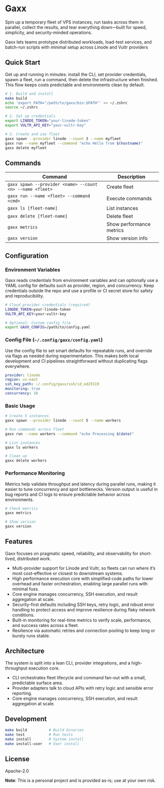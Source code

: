 # Gaxx

Spin up a temporary fleet of VPS instances, run tasks across them in parallel, collect the results, and tear everything down—built for speed, simplicity, and security-minded operations.

Gaxx lets teams prototype distributed workloads, load-test services, and batch-run scripts with minimal setup across Linode and Vultr providers

## Quick Start

Get up and running in minutes: install the CLI, set provider credentials, spawn a fleet, run a command, then delete the infrastructure when finished.
This flow keeps costs predictable and environments clean by default.

```bash
# 1. Build and install
make build
echo 'export PATH="/path/to/gaxx/bin:$PATH"' >> ~/.zshrc
source ~/.zshrc

# 2. Set up credentials
export LINODE_TOKEN="your-linode-token"
export VULTR_API_KEY="your-vultr-key"

# 3. Create and use fleet
gaxx spawn --provider linode --count 3 --name myfleet
gaxx run --name myfleet --command "echo Hello from $(hostname)"
gaxx delete myfleet
```

## Commands

| Command | Description |
|---------|-------------|
| `gaxx spawn --provider <name> --count <n> --name <fleet>` | Create fleet |
| `gaxx run --name <fleet> --command <cmd>` | Execute commands |
| `gaxx ls [fleet-name]` | List instances |
| `gaxx delete [fleet-name]` | Delete fleet |
| `gaxx metrics` | Show performance metrics |
| `gaxx version` | Show version info |

## Configuration

### Environment Variables

Gaxx reads credentials from environment variables and can optionally use a YAML config for defaults such as provider, region, and concurrency.
Keep credentials outside the repo and use a profile or CI secret store for safety and reproducibility.

```bash
# Cloud provider credentials (required)
LINODE_TOKEN=your-linode-token
VULTR_API_KEY=your-vultr-key

# Optional: Custom config file
export GAXX_CONFIG=/path/to/config.yaml
```

### Config File (`~/.config/gaxx/config.yaml`)

Use the config file to set smart defaults for repeatable runs, and override via flags as needed during experimentation.
This makes both local development and CI pipelines straightforward without duplicating flags everywhere.

```yaml
provider: linode
region: us-east
ssh_key_path: ~/.config/gaxx/ssh/id_ed25519
monitoring: true
concurrency: 10
```

### Basic Usage
```bash
# Create 5 instances
gaxx spawn --provider linode --count 5 --name workers

# Run commands across fleet
gaxx run --name workers --command "echo Processing $(date)"

# List instances
gaxx ls workers

# Clean up
gaxx delete workers
```

### Performance Monitoring

Metrics help validate throughput and latency during parallel runs, making it easier to tune concurrency and spot bottlenecks.
Version output is useful in bug reports and CI logs to ensure predictable behavior across environments.

```bash
# Check metrics
gaxx metrics

# Show version
gaxx version
```

## Features

Gaxx focuses on pragmatic speed, reliability, and observability for short-lived, distributed work.

- Multi-provider support for Linode and Vultr, so fleets can run where it’s most cost-effective or closest to downstream systems.
- High performance execution core with simplified code paths for lower overhead and faster orchestration, enabling large parallel runs with minimal fuss.
- Core engine manages concurrency, SSH execution, and result aggregation at scale.
- Security-first defaults including SSH keys, retry logic, and robust error handling to protect access and improve resilience during flaky network conditions.
- Built-in monitoring for real-time metrics to verify scale, performance, and success rates across a fleet.
- Resilience via automatic retries and connection pooling to keep long or bursty runs stable.

## Architecture

The system is split into a lean CLI, provider integrations, and a high-throughput execution core.

- CLI orchestrates fleet lifecycle and command fan-out with a small, predictable surface area.
- Provider adapters talk to cloud APIs with retry logic and sensible error reporting.
- Core engine manages concurrency, SSH execution, and result aggregation at scale.

## Development

```bash
make build          # Build binaries
make test           # Run tests
make install        # System install
make install-user   # User install
```

## License

Apache-2.0

**Note**: This is a personal project and is provided as-is; use at your own risk.